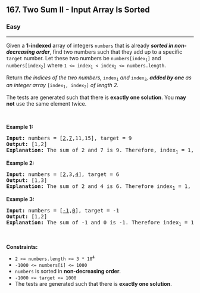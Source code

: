 <h2>167. Two Sum II - Input Array Is Sorted</h2><h3>Easy</h3><hr><div style="user-select: auto;"><p style="user-select: auto;">Given a <strong style="user-select: auto;">1-indexed</strong> array of integers <code style="user-select: auto;">numbers</code> that is already <strong style="user-select: auto;"><em style="user-select: auto;">sorted in non-decreasing order</em></strong>, find two numbers such that they add up to a specific <code style="user-select: auto;">target</code> number. Let these two numbers be <code style="user-select: auto;">numbers[index<sub style="user-select: auto;">1</sub>]</code> and <code style="user-select: auto;">numbers[index<sub style="user-select: auto;">2</sub>]</code> where <code style="user-select: auto;">1 &lt;= index<sub style="user-select: auto;">1</sub> &lt; index<sub style="user-select: auto;">2</sub> &lt;= numbers.length</code>.</p>

<p style="user-select: auto;">Return<em style="user-select: auto;"> the indices of the two numbers, </em><code style="user-select: auto;">index<sub style="user-select: auto;">1</sub></code><em style="user-select: auto;"> and </em><code style="user-select: auto;">index<sub style="user-select: auto;">2</sub></code><em style="user-select: auto;">, <strong style="user-select: auto;">added by one</strong> as an integer array </em><code style="user-select: auto;">[index<sub style="user-select: auto;">1</sub>, index<sub style="user-select: auto;">2</sub>]</code><em style="user-select: auto;"> of length 2.</em></p>

<p style="user-select: auto;">The tests are generated such that there is <strong style="user-select: auto;">exactly one solution</strong>. You <strong style="user-select: auto;">may not</strong> use the same element twice.</p>

<p style="user-select: auto;">&nbsp;</p>
<p style="user-select: auto;"><strong style="user-select: auto;">Example 1:</strong></p>

<pre style="user-select: auto;"><strong style="user-select: auto;">Input:</strong> numbers = [<u style="user-select: auto;">2</u>,<u style="user-select: auto;">7</u>,11,15], target = 9
<strong style="user-select: auto;">Output:</strong> [1,2]
<strong style="user-select: auto;">Explanation:</strong> The sum of 2 and 7 is 9. Therefore, index<sub style="user-select: auto;">1</sub> = 1, index<sub style="user-select: auto;">2</sub> = 2. We return [1, 2].
</pre>

<p style="user-select: auto;"><strong style="user-select: auto;">Example 2:</strong></p>

<pre style="user-select: auto;"><strong style="user-select: auto;">Input:</strong> numbers = [<u style="user-select: auto;">2</u>,3,<u style="user-select: auto;">4</u>], target = 6
<strong style="user-select: auto;">Output:</strong> [1,3]
<strong style="user-select: auto;">Explanation:</strong> The sum of 2 and 4 is 6. Therefore index<sub style="user-select: auto;">1</sub> = 1, index<sub style="user-select: auto;">2</sub> = 3. We return [1, 3].
</pre>

<p style="user-select: auto;"><strong style="user-select: auto;">Example 3:</strong></p>

<pre style="user-select: auto;"><strong style="user-select: auto;">Input:</strong> numbers = [<u style="user-select: auto;">-1</u>,<u style="user-select: auto;">0</u>], target = -1
<strong style="user-select: auto;">Output:</strong> [1,2]
<strong style="user-select: auto;">Explanation:</strong> The sum of -1 and 0 is -1. Therefore index<sub style="user-select: auto;">1</sub> = 1, index<sub style="user-select: auto;">2</sub> = 2. We return [1, 2].
</pre>

<p style="user-select: auto;">&nbsp;</p>
<p style="user-select: auto;"><strong style="user-select: auto;">Constraints:</strong></p>

<ul style="user-select: auto;">
	<li style="user-select: auto;"><code style="user-select: auto;">2 &lt;= numbers.length &lt;= 3 * 10<sup style="user-select: auto;">4</sup></code></li>
	<li style="user-select: auto;"><code style="user-select: auto;">-1000 &lt;= numbers[i] &lt;= 1000</code></li>
	<li style="user-select: auto;"><code style="user-select: auto;">numbers</code> is sorted in <strong style="user-select: auto;">non-decreasing order</strong>.</li>
	<li style="user-select: auto;"><code style="user-select: auto;">-1000 &lt;= target &lt;= 1000</code></li>
	<li style="user-select: auto;">The tests are generated such that there is <strong style="user-select: auto;">exactly one solution</strong>.</li>
</ul>
</div>